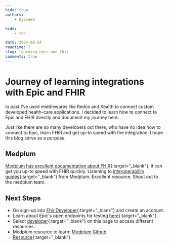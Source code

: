 ```yaml
---
hide: true
authors:
    - hjaveed

hide:
    - toc

date: 2024-08-24
readtime: 7
slug: learning-epic-and-fhir
comments: true
---
```


# Journey of learning integrations with Epic and FHIR

In past I've used middlewares like Redox and Xealth to connect custom developed health-care applications. I decided to learn how to connect to Epic and FHIR directly and document my journey here.

Just like there are so many developers out there, who have no idea how to connect to Epic, learn FHIR and get up-to speed with the integration. I hope this blog serve as a purpose.

## Medplum

[Medplum has excellent documentation about FHIR](https://www.medplum.com/docs/fhir-basics){:target="_blank"}, it can get you up-to speed with FHIR quickly. Listening to [interoperability guides](https://www.medplum.com/products/integration){:target="_blank"} from Medplum. Excellent resource. Shout out to the medplum team.

## Next Steps

- Go sign-up into [Fhir Developer](https://fhir.epic.com/Developerl){:target="_blank"} and create an account.
- Learn about Epic's open endpoints for testing [here](https://open.epic.com/MyApps/Endpoints){:target="_blank"}.
- Select [developer](https://open.epic.com/Home/InteroperabilityGuide){:target="_blank"} on this page to access different resources.
- Medplum resource to learn: [Medplum Github Resource](https://github.com/medplum/medplum/tree/main/examples/medplum-demo-bots/src/epic){:target="_blank"}.